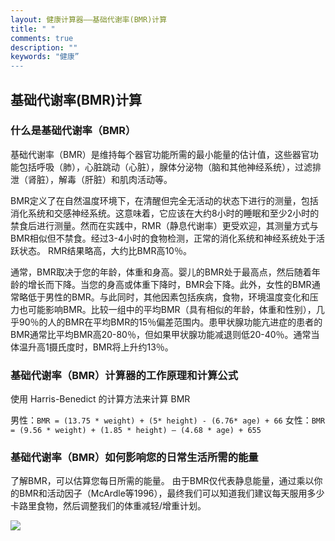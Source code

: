 ```yaml
---
layout: 健康计算器——基础代谢率(BMR)计算
title: " "
comments: true
description: ""
keywords: "健康”
---
```


## 基础代谢率(BMR)计算

### 什么是基础代谢率（BMR）

基础代谢率（BMR）是维持每个器官功能所需的最小能量的估计值，这些器官功能包括呼吸（肺），心脏跳动（心脏），腺体分泌物（脑和其他神经系统），过滤排泄（肾脏），解毒（肝脏）和肌肉活动等。

BMR定义了在自然温度环境下，在清醒但完全无活动的状态下进行的测量，包括消化系统和交感神经系统。这意味着，它应该在大约8小时的睡眠和至少2小时的禁食后进行测量。然而在实践中，RMR（静息代谢率）更受欢迎，其测量方式与BMR相似但不禁食。经过3-4小时的食物检测，正常的消化系统和神经系统处于活跃状态。 RMR结果略高，大约比BMR高10％。

通常，BMR取决于您的年龄，体重和身高。婴儿的BMR处于最高点，然后随着年龄的增长而下降。当您的身高或体重下降时，BMR会下降。此外，女性的BMR通常略低于男性的BMR。与此同时，其他因素包括疾病，食物，环境温度变化和压力也可能影响BMR。比较一组中的平均BMR（具有相似的年龄，体重和性别），几乎90％的人的BMR在平均BMR的15％偏差范围内。患甲状腺功能亢进症的患者的BMR通常比平均BMR高20-80％，但如果甲状腺功能减退则低20-40％。通常当体温升高1摄氏度时，BMR将上升约13％。

### 基础代谢率（BMR）计算器的工作原理和计算公式

使用 Harris-Benedict 的计算方法来计算 BMR

男性：`BMR = (13.75 * weight) + (5* height) - (6.76* age) + 66`
女性：`BMR = (9.56 * weight) + (1.85 * height) – (4.68 * age) + 655`

### 基础代谢率（BMR）如何影响您的日常生活所需的能量

了解BMR，可以估算您每日所需的能量。 由于BMR仅代表静息能量，通过乘以你的BMR和活动因子（McArdle等1996），最终我们可以知道我们建议每天服用多少卡路里食物，然后调整我们的体重减轻/增重计划。

![](./_image/2019-04/2019-04-23-17-57-16.png)
